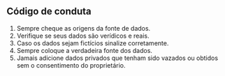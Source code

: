 ## Código de conduta
1. Sempre cheque as origens da fonte de dados.
1. Verifique se seus dados são verídicos e reais.
1. Caso os dados sejam fictícios sinalize corretamente.
1. Sempre coloque a verdadeira fonte dos dados.
1. Jamais adicione dados privados que tenham sido vazados ou obtidos sem o consentimento do proprietário.
